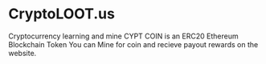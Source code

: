 # CryptoLOOT.us
Cryptocurrency learning and mine
CYPT COIN is an ERC20 Ethereum Blockchain Token
You can Mine for coin and recieve payout rewards on the website.
